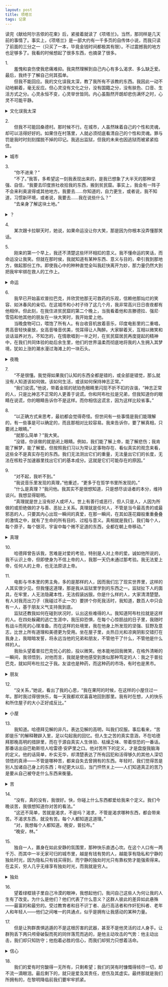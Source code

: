 ```yaml
---
layout: post
title: 项塔兰
tags: 记录
---
```


读完《献给阿尔吉侬的花束》后，紧接着就读了《项塔兰》。当然，那同样是几天前的事情了。事实上，《项塔兰》是一部大约有一千多页的自传体小说，而我只读了前面的三分之一（只买了一本，毕竟金钱时间都极其有限）。不过震撼我的地方也足够多了。我看的时候想起了很多东西，也摘录了很多。

1.<br/>
&emsp;&emsp;羞愧和哀伤使我悲痛难抑。我突然理解到自己内心有多么渴求、多么缺乏爱。最后，我终于了解自己何其孤单。<br/>
&emsp;&emsp;但我不能回应。我的文化误我太深，教了我所有不该教的东西。我因此一动不动地躺着，毫无反应。但心灵没有文化之分，没有国籍之分，没有肤色、口音、生活方式之分。心灵永恒不变，心灵举世皆同。内心虽豁然开朗却悲伤满怀之时，心灵不可能平静。

<details><summary>文化误我太深</summary>
<p>

 <b>我有时候在想，我从前所受的教育是否是一团错误？因为过去接受的价值观在一点一点地崩塌，我变得怀疑一切</b>

</p>
</details>

2.<br/>
&emsp;&emsp;但我不可能回桑德村。那时候不行。在城市，人虽然昧着自己的个性和灵魂，却可以活得好好的。如果住在村落里，人就必须彻底看清自己的个性和灵魂。罪与罚是我时时刻刻摆脱不掉的印记。我逃出监狱，但我的未来也因逃狱而被紧紧掐住。

<details><summary>城市</summary>
<p>

 <b>我想到了城市与农村的一些事情。城市的崛起为我们带来了一些东西：科技、便利；也让我们失去了一些东西，甚至是最宝贵的东西。</b>

</p>
</details>

3.<br/>
&emsp;&emsp;“你不进来？”<br/>
&emsp;&emsp;“不了。”我答，多希望这一刻我表现出来的，是我已想象了大半天的那种坚强、自信，“我要去印度旅社收拾我的东西，搬到贫民窟。事实上，我会有一阵子不会来利奥波得或其他地方。我要去......你知道的，自力更生，或者说，我不知道，习惯新环境，或者说，我要去......我在说些什么？”<br/>
&emsp;&emsp;“去亲身了解这块土地。”

<details><summary>？</summary>
<p>

 <b>我常常这么说话，一些莫名其妙的东西。我不知道为什么，也许我想掩饰一些什么。</b>

</p>
</details>

4.<br/>
&emsp;&emsp;某次跟卡拉聊天时，她说，如果命运没让你大笑，那是因为你根本没弄懂那笑话。

5.<br/>
&emsp;&emsp;刚来的第一个早上，我还不清楚这些环环相扣的意义。我不懂命运的笑话，而命运没让我笑。但就在那时侯，我就知道有某种东西、意义与目的，牵引我到那地方，做起那份工作。即使我心中的种种直觉全叫我赶快离开为妙，那力量仍然大到把我牢牢绑在救人的工作上。

<details><summary>命运</summary>
<p>

 <b>有时候，我不得不相信命运，一切东西都有种命中注定的意味。然而，一切真的都是命中注定的吗？</b>

</p>
</details>

6.<br/>
&emsp;&emsp;我早已开始喜欢普拉巴克，并欣赏他那无可救药的乐观，信赖他那灿烂的笑容、如沐春风的亲切。在这城市和小村子待了这几个月，我非常高兴日日夜夜都有他相伴。但此刻，在我住进贫民窟的第二个晚上，当我看着他和吉滕德拉、强尼·雪茄和他其他的朋友在一块大笑时，我开始爱上他。<br/>
&emsp;&emsp;当晚食物可口，喂饱了所有人。有台收音机放着音乐，印度电影里的二重唱，男高音轻快豪放，女高音嗓音优美，悦耳得让人陶醉。大家聊着天，互相以微笑和谈话滋养对方。不知怎的，在情歌唱到一半之时，在贫民窟居民再度提起的精神中，在我们共同体验的劫后余生里，他们的世界温柔而彻底地将我的人生拥入其梦境，犹如上涨的潮水漫过海滩上的一块石头。

<details><summary>夜晚</summary>
<p>

 <b>我想起了那个夜晚，我望着校外璀璨灯火的那个夜晚，我和舍友相视一笑的那个夜晚。</b>

</p>
</details>

7.<br/>
&emsp;&emsp;“不是很懂。我觉得如果我们认知的东西全都是错的，或全部是错觉，那么就没有人知道该如何做。该如何生活，或该如何保持神志正常。”<br/>
&emsp;&emsp;“我们说谎。”他说，带着金斑的琥珀色眼睛里闪现不折不扣的诙谐，“神志正常的人，只是比神志不正常的人更善于说谎。你和阿布杜拉是兄弟，但我知道你的眼睛在说谎，你的眼睛告诉你不是这样。而你相信这谎言，因为这样比较省事。”

8.<br/>
&emsp;&emsp;“以正确方式来思考，最初都会觉得奇怪。但世间有一些事情是我们能理解的，有一些事是可以确定的，而且那相对比较容易。我来告诉你，要了解真相，只要闭上眼睛。”<br/>
&emsp;&emsp;“就那么简单？”我大笑。<br/>
&emsp;&emsp;“没错，你该做的就是闭上眼睛。例如，我们能了解上帝，能了解悲伤；我肯能了解梦，能了解爱。但按照我们习以为常认定事物存在、看似真实的观念来看，这些全不是真实存在的东西。我们无法测出它们的重量，无法量出它们的长度，无法在核粒子加速器里找出它们的基本成分。这就是它们可能存在的原因。”

9.<br/>
&emsp;&emsp;“对不起，我听不到。”<br/>
&emsp;&emsp;“我说音乐里发现的真理，”他重述，“更多于在哲学书里所发现的。”<br/>
&emsp;&emsp;“什么是真理？”我问他。我其实不是很想知道，只是想尽谈话者的本分，维持谈兴。我想显得聪明。<br/>
&emsp;&emsp;“真理就是世上没有好人或坏人。世上有善行或恶行，但人只是人，人因为所做的或拒绝做的才与善、恶扯上关系。真理就是任何人，不管是当今最高贵的或最邪恶的人，只要其内心出现一瞬间的真爱，在那一瞬间，在其如莲花瓣般重重叠叠的激情之中，就有了生命的所有目的、过程与意义。真相就是我们，我们每个人，每个原子，每个银河，宇宙中每个微不足道的东西，全都在朝上帝移动。”

<details><summary>真理</summary>
<p>

 <b>什么是真理？我想，最普遍的真理应该是一种爱。爱是生命，是推动一切运转的力量。</b>

</p>
</details>

10.<br/>
&emsp;&emsp;哈德拜曾告诉我，苦难是对爱的考验，特别是人对上帝的爱。诚如他所说的，我不认识上帝，但即使身为不信上帝的人，我那一天仍未通过那考验。我无法爱上帝，任何人的上帝，也无法原谅上帝。

11.<br/>
&emsp;&emsp;电影与书本里的男主角，多的是那样的人，因而我们忘了现实世界里，这样的人其实很少见。但我懂这道理，那是我从监狱里学到的东西之一。监狱扯下人的面具，在牢里，人无法隐藏本性，无法假装凶狠。你是什么样的人，大家清清楚楚。有人对我亮出刀子（我碰过不止一次）要拼个你死我活时，我知道，数百人中只会有一人，基于朋友义气支持我到底。<br/>
&emsp;&emsp;监狱还教我如何在碰到状况时，认出这些难得的人。我知道阿布杜拉就是这样的人。在四处躲藏的逃亡生涯中，我压抑恐惧，在每个心惊胆战的日子里，我随时有战斗而死的心理准备。而在这样的处境里，我在他身上所发现的坚强、狂野及意志，比世上所有道理和美德更为受用。坐在屋子里，炎热日光和凉爽阴影交错打在我身上，我暗暗发誓，将永远当他的兄弟和朋友，不管他干了什么，不管他是什么样的人。<br/>
&emsp;&emsp;我抬头望着普拉巴克忧心的脸，投以微笑。他本能地回我微笑，在格外清晰的一瞬间，我领悟到，对他而言，我就是使他感受到类似那种笃定的人：我之于普拉巴克，就如阿布杜拉之于我。友谊也是种药，而这种药的市场，有时也是黑市。

<details><summary>朋友</summary>
<p>

  <b>我好像没有什么朋友。不过，我知道，这里所描述的朋友是我梦寐以求的一种。我希望有人能够对我有类似的影响，我毕竟是一个内心软弱的人。但是我没有，我身边没有这样的人。不过，能读到这样的故事也算是一种不错的体验。</b>

</p>
</details>

12.<br/>
&emsp;&emsp;“没关系，”她说，看出了我的心思，“我在果阿的时候，在这样的小屋住过一年。那时我过得很快乐，每一天我都欢欢喜喜地回到那里。我有时在想，人的快乐和所住屋子的大小正好成反比。”

<details><summary>小屋</summary>
<p>

  <b>或许卡拉说的是对的，不是吗？我已经能想象到那种快乐了。我记起在学校那极其狭窄的宿舍里，看着自己排列得密密麻麻而整齐有序的东西时的快乐。还有友善的舍友，还有那来之不易的一块小小桌面——我喜欢那种感觉。</b>

</p>
</details>

13.<br/>
&emsp;&emsp;我知道。哈德拜见解的非凡，表达见解的高明，叫我们叹服。事后看来，“苦即是乐”的解释鞭辟入里，足以勾起我的回忆。但人生之苦的真实意涵，不在哈德拜那晚高明的措辞里，而在于源自真实人生体验、枯燥乏味、带着惊恐的一番话。那番话出自巴勒斯坦人哈雷德·安萨里之口。他对苦所下的定义，才是盘旋我脑海的定义。他的话简单，朴实无华，却清楚表达了所有囚犯和活得够久的其他人深切领悟的真谛——不管是哪种苦，都来自失去曾拥有的东西。年轻时，我们觉得苦是别人加诸自己身上的东西；年纪更大以后，当门怦然关上——人们知道真正的苦乃是要从自己被夺走什么东西来衡量。

<details><summary>苦</summary>
<p>

  <b>在某种程度上，我应该是要赞同这个观点的。为什么我从前活在那样一种难以言说的痛苦之中？我想，因为我失去了一切——不切实际的幻想中的一切。事实上，我原本就一无所有。认识到这一点之后，一切事情就开始变得豁然开朗。</b>

</p>
</details>

14.<br/>
&emsp;&emsp;“没有，真的没有，我很好。快，你碰上什么东西都爱给我来个定义。我们今晚谈苦，我很想知道你对苦的看法。”<br/>
&emsp;&emsp;“这还不简单，苦就是渴求，不是吗？渴求，不管是渴求哪种东西，都会带来苦。不渴求东西，就没有苦。每个人都知道这道理。”<br/>
&emsp;&emsp;“对，我想每个人都知道。晚安，普拉布。”<br/>
&emsp;&emsp;“晚安，林。”

15.<br/>
&emsp;&emsp;独自一人，置身在如此安静的氛围里，那种快乐直透心坎。在这个人口有一两千万、而其中一半无家可归的城市里，越是有钱有势的人，越能享有隐私和宁静的独处时光，因为隐私只有钱买得到，而宁静的独处时光只有靠权势才能强索得来。在孟买，穷人几乎无缘享有独处时光，而我就是穷人。

<details><summary>独处</summary>
<p>

 <b>也许我应该庆幸？我能够拥有一段不算太短的独处时光，然而我并没有金钱与权势。应当珍惜这种的快乐！</b>

</p>
</details>

16.<br/>
&emsp;&emsp;望着绿框镜子里自己冷漠的眼神，我想起他们，我问自己这些人为何让我的人生有了改变。为什么是他们？他们代表了什么意义？这群人彼此的差异如此悬殊——最富的和最穷的。受过教育者和目不识丁者、品行高洁者和作奸犯科者、老年人和年轻人——他们之间唯一的共通点，似乎是拥有让我感动的某种力量。

17.<br/>
&emsp;&emsp;但是让狗群畏惧逃遁的不是这根厉害的武器，甚至不是他灵活的过人身手。让群狗丢下两只颅骨破裂而死的同伴落荒而逃的，是他主动攻击的气势：他主动出击，我们却只知防守；他抱着必胜的信心，而我们却努力只想着活命。

<details><summary>信心</summary>
<p>

 <b>这是我所缺乏的东西。我对自己没有信心，必胜的信心。这种只知防守的怯懦确实让我感到恶心，我有时候很厌恶自己的这一点。</b>

</p>
</details>

18.<br/>
&emsp;&emsp;我们的爱有时穷酸得一无所有，只剩希望；我们的哭有时慷慨得倾尽一切，却不流一滴眼泪。最后剩下的，就只是爱及其责任，悲伤及其虚实。最终那就是我们所拥有的，在黎明降临前我们要牢牢抓紧。

